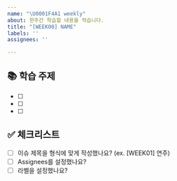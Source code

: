 ```yaml
---
name: "\U0001F4A1 weekly"
about: 한주간 학습할 내용을 적습니다.
title: "[WEEK00] NAME"
labels: ''
assignees: ''

---
```


## 📚 학습 주제
<!-- 체크박스 양옆 공백을 지우지 않도록 유의해주세요! -->
<!-- 예시: - [ ] 3.1.1 운영체제의 역할과 구조 -->
- [ ] 
- [ ] 
- [ ] 

## ✅ 체크리스트
<!-- 지킨 내용은 괄호안에 x를 공백없이 입력해주세요! (ex. - [x] ) -->
- [ ] 이슈 제목을 형식에 맞게 작성했나요? (ex. [WEEK01] 연주)
- [ ] Assignees를 설정했나요?
- [ ] 라벨을 설정했나요?
